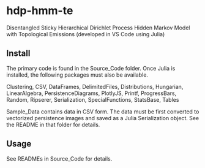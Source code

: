 # hdp-hmm-te
Disentangled Sticky Hierarchical Dirichlet Process Hidden Markov Model with Topological Emissions
(developed in VS Code using Julia)

## Install
The primary code is found in the Source_Code folder.  Once Julia is installed, the following packages must also be available.

Clustering,
CSV,
DataFrames,
DelimitedFiles,
Distributions,
Hungarian,
LinearAlgebra,
PersistenceDiagrams,
PlotlyJS,
Printf,
ProgressBars,
Random,
Ripserer,
Serialization,
SpecialFunctions,
StatsBase,
Tables

Sample_Data contains data in CSV form.  The data must be first converted to vectorized persistence images and saved as a Julia Serialization object.  See the README in that folder for details.

## Usage
See READMEs in Source_Code for details.
